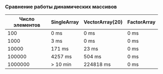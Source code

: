 ### Сравнение работы динамических массивов

| Число элементов | SingleArray | VectorArray(20) | FactorArray |
|-----------------|-------------|-----------------|-------------|
| 100             | 0 ms        | 0 ms            | 0 ms        |
| 1000            | 3 ms        | 0 ms            | 0 ms        |
| 10000           | 171 ms      | 23 ms           | 0 ms        |
| 100000          | 4257 ms     | 504 ms          | 0 ms        |
| 1000000         | \> 10 min   | 224818 ms       | 0 ms        |